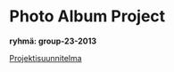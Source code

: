 Photo Album Project
===============

**ryhmä: group-23-2013**

[Projektisuunnitelma](projectplan.md)


